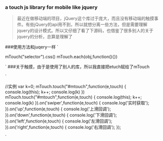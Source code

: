 ### a touch js library for mobile like jquery
>最近在做移动端的项目，jQuery这个库过于庞大，而且没有移动端的触摸事件。有些jQuery的api用不到，所以就想分离一些方法，但是需要理解jquery的设计模式。所以又仔细了看了下源码，也借鉴了很多别人的关于jquery的分析，总算是理解了

###使用方法和juqery一样
`

 mTouch("selector").css()
 mTouch.each(obj,function(){})

`
###关于触摸，由于是使用了别人的库，所以我直接把etuch赋给了mTouch

`

//实例
  var k=0;
    mTouch.touch("#mtouch",function(e,touch) {
        console.log(this);
        k++;
        console.log(k)
    })
  mTouch.touch("#mtouch",function(e,touch) {
      console.log(this);
      k++;
      console.log(k)
  }).on('swiper',function(e,touch) {
      console.log('实时获取');
  }).on('up',function(e,touch) {
      console.log('上滑回调');
  }).on('down',function(e,touch) {
      console.log('下滑回调');
  }).on('left',function(e,touch) {
      console.log('左滑回调');
  }).on('right',function(e,touch) {
      console.log('右滑回调');
  });

`
